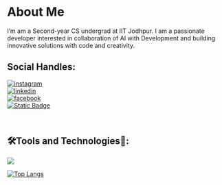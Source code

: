 
# About Me
  I’m am a Second-year CS undergrad at IIT Jodhpur. I am a passionate developer interested in collaboration of AI with Development and building innovative solutions with code and creativity.
  
## Social Handles:
<a href="https://www.instagram.com/rishi_kaneria/" >
 <img alt="instagram" src="https://img.shields.io/badge/Instagram-E4405F?logo=instagram&logoColor=white&link=https%3A%2F%2Fwww.instagram.com%2Frishi_kaneria%2F" class="inst" />
</a><br>
<a href="https://www.linkedin.com/in/rishi-kaneria-981b33280/">
 <img alt="linkedin" src="https://img.shields.io/badge/LinkedIn-0A66C2?style=plastic&logo=linkedin&logoColor=white&link=https%3A%2F%2Fwww.linkedin.com%2Fin%2Frishi-kaneria-981b33280" />
</a><br>
<a href="https://www.facebook.com/profile.php?id=100093983456054" >
 <img alt="facebook" src="https://img.shields.io/badge/Facebook-0866FF?style=plastic&logo=facebook&logoColor=white&link=https%3A%2F%2Fwww.facebook.com%2Fprofile.php%3Fid%3D100093983456054" />
</a><br>
<a href="https://mail.google.com" >
<img alt="Static Badge" src="https://img.shields.io/badge/rishipatel1112005@gmail.com-red?logo=gmail&labelColor=black&color=%23EA4335">

</a><br>

## 🛠️Tools and Technologies🔧:
<!-- <img src='https://img.shields.io/badge/-3776AB?logo=python&logoColor=white' alt='Python' height='50px'/> &emsp;
<img src='https://img.shields.io/badge/-A8B9CC?logo=C&logoColor=white' alt='C' height='50px'/>  &emsp;
<img src='https://img.shields.io/badge/-00599C?logo=C%2B%2B&logoColor=white' alt='C++' height='50px'/> &emsp;
<img src='https://img.shields.io/badge/-F7DF1E?logo=javascript&logoColor=white' alt='JS' height='50px'/>  &emsp;
<img src='https://img.shields.io/badge/-E34F26?style=plastic&logo=html5&logoColor=white' alt='HTML' height='50px'/><br>

## Tech Stacks
<p>
<img alt="Static Badge" src="https://img.shields.io/badge/React-blue?style=for-the-badge&logo=react&logoSize=auto&labelColor=black&color=%2361DAFB&link=https%3A%2F%2Freact.dev%2F" height='40px'/>  &emsp; &emsp;     
<img alt="Static Badge" src="https://img.shields.io/badge/Node-green?style=for-the-badge&logo=nodedotjs&logoSize=auto&labelColor=black&color=%235FA04E&link=https%3A%2F%2Fnodejs.org%2Fen" height='40px'/>  &emsp; &emsp;
<img alt="Static Badge" src="https://img.shields.io/badge/Bootstrap-black?style=for-the-badge&logo=bootstrap&logoSize=auto&labelColor=black&color=%237952B3&link=https%3A%2F%2Fgetbootstrap.com%2F" height='40px'/> <br><br>
<img alt="Static Badge" src="https://img.shields.io/badge/Tailwind-black?style=for-the-badge&logo=tailwindcss&logoSize=auto&labelColor=black&color=%2306B6D4&link=https%3A%2F%2Ftailwindcss.com%2F" height='40px'> &emsp; &emsp;
<img alt="Static Badge" src="https://img.shields.io/badge/Firebase-black?style=for-the-badge&logo=firebase&logoColor=orange&logoSize=auto&labelColor=black&color=%23DD2C00&link=https%3A%2F%2Ffirebase.google.com%2F" height='40px'/> &emsp; &emsp;
 <img alt="Static Badge" src="https://img.shields.io/badge/Docker-white?style=for-the-badge&logo=docker&logoColor=blue&labelColor=black&color=%232496ED" height='40px'>

</p> -->
<p >
    <img src="https://skillicons.dev/icons?i=c,cpp,python,javascript,html,css,github,bootstrap,tailwind,react,gtk,firebase,docker,nodejs,postman,vscode,vim,figma&perline=9" />
</p>

[![Top Langs](https://github-readme-stats.vercel.app/api/top-langs/?username=Rk1805)](https://github.com/Rk1805/github-readme-stats)
<!--![Rishi's GitHub stats](https://github-readme-stats.vercel.app/api?username=Rk1805&show_icons=true)-->

<!---
Rk1805/Rk1805 is a ✨ special ✨ repository because its `README.md` (this file) appears on your GitHub profile.
You can click the Preview link to take a look at your changes.
--->
